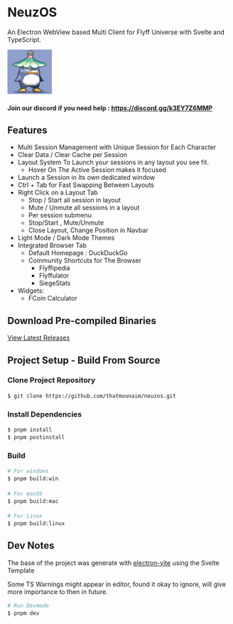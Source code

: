 # NeuzOS

An Electron WebView based Multi Client for Flyff Universe with Svelte and TypeScript.

<img src="resources/icon.png" alt="neuzos logo" width="100"/>

#### Join our discord if you need help : https://discord.gg/k3EY7Z6MMP

## Features
- Multi Session Management with Unique Session for Each Character
- Clear Data / Clear Cache per Session
- Layout System To Launch your sessions in any layout you see fit.
    - Hover On The Active Session makes it focused
- Launch a Session in Its own dedicated window
- Ctrl + Tab for Fast Swapping Between Layouts
- Right Click on a Layout Tab
    - Stop / Start all session in layout
    - Mute / Unmute all sessions in a layout
    - Per session submenu
    - Stop/Start , Mute/Unmute
    - Close Layout, Change Position in Navbar
- Light Mode / Dark Mode Themes
- Integrated Browser Tab
    - Default Homepage : DuckDuckGo
    - Community Shortcuts for The Browser
        - Flyffipedia
        - Flyffulator
        - SiegeStats
- Widgets:
    - FCoin Calculator
## Download Pre-compiled Binaries

[View Latest Releases](https://github.com/thatmounaim/neuzos/releases)
## Project Setup - Build From Source

### Clone Project Repository
```bash
$ git clone https://github.com/thatmounaim/neuzos.git
```

### Install Dependencies

```bash
$ pnpm install
$ pnpm postinstall
```

### Build

```bash
# For windows
$ pnpm build:win

# For macOS
$ pnpm build:mac

# For Linux
$ pnpm build:linux
```

## Dev Notes 

The base of the project was generate with [electron-vite](https://electron-vite.org/) using the Svelte Template

Some TS Warnings might appear in editor, found it okay to ignore, will give more importance to then in future.

```bash
# Run Devmode
$ pnpm dev
```
